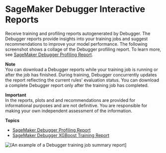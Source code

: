 # SageMaker Debugger Interactive Reports<a name="debugger-report"></a>

Receive training and profiling reports autogenerated by Debugger\. The Debugger reports provide insights into your training jobs and suggest recommendations to improve your model performance\. The following screenshot shows a collage of the Debugger profiling report\. To learn more, see [SageMaker Debugger Profiling Report](debugger-profiling-report.md)\.

**Note**  
You can download a Debugger reports while your training job is running or after the job has finished\. During training, Debugger concurrently updates the report reflecting the current rules' evaluation status\. You can download a complete Debugger report only after the training job has completed\.

**Important**  
In the reports, plots and and recommendations are provided for informational purposes and are not definitive\. You are responsible for making your own independent assessment of the information\.

**Topics**
+ [SageMaker Debugger Profiling Report](debugger-profiling-report.md)
+ [SageMaker Debugger XGBoost Training Report](debugger-training-xgboost-report.md)

![\[An example of a Debugger training job summary report\]](http://docs.aws.amazon.com/sagemaker/latest/dg/images/debugger/debugger-profile-report.jpg)